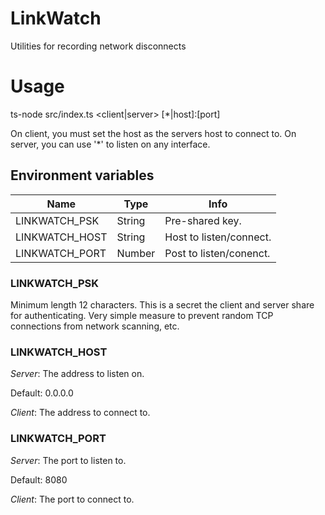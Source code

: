 # LinkWatch

Utilities for recording network disconnects

# Usage

ts-node src/index.ts <client|server> [*|host]:[port]

On client, you must set the host as the servers host
to connect to. On server, you can use '\*' to listen on
any interface.

## Environment variables

| Name           | Type   | Info                    |
| -------------- | ------ | ----------------------- |
| LINKWATCH_PSK  | String | Pre-shared key.         |
| LINKWATCH_HOST | String | Host to listen/connect. |
| LINKWATCH_PORT | Number | Post to listen/conenct. |

### LINKWATCH_PSK

Minimum length 12 characters. This is a secret the client and server share
for authenticating. Very simple measure to prevent random TCP connections from
network scanning, etc.

### LINKWATCH_HOST

_Server_: The address to listen on.

Default: 0.0.0.0

_Client_: The address to connect to.

### LINKWATCH_PORT

_Server_: The port to listen to.

Default: 8080

_Client_: The port to connect to.
